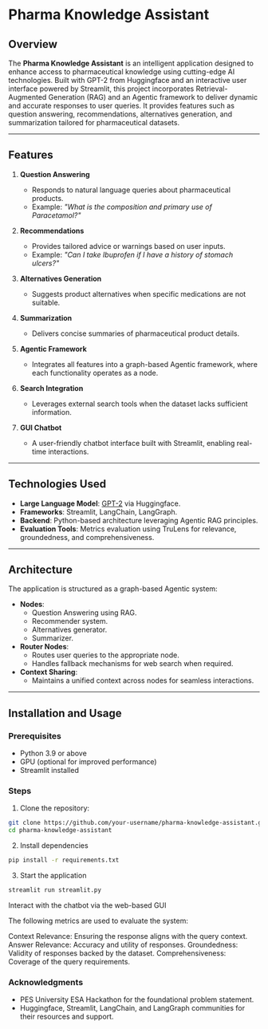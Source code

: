 # Pharma Knowledge Assistant

## Overview
The **Pharma Knowledge Assistant** is an intelligent application designed to enhance access to pharmaceutical knowledge using cutting-edge AI technologies. Built with GPT-2 from Huggingface and an interactive user interface powered by Streamlit, this project incorporates Retrieval-Augmented Generation (RAG) and an Agentic framework to deliver dynamic and accurate responses to user queries. It provides features such as question answering, recommendations, alternatives generation, and summarization tailored for pharmaceutical datasets.

---

## Features
1. **Question Answering**
   - Responds to natural language queries about pharmaceutical products.
   - Example: *"What is the composition and primary use of Paracetamol?"*

2. **Recommendations**
   - Provides tailored advice or warnings based on user inputs.
   - Example: *"Can I take Ibuprofen if I have a history of stomach ulcers?"*

3. **Alternatives Generation**
   - Suggests product alternatives when specific medications are not suitable.

4. **Summarization**
   - Delivers concise summaries of pharmaceutical product details.

5. **Agentic Framework**
   - Integrates all features into a graph-based Agentic framework, where each functionality operates as a node.

6. **Search Integration**
   - Leverages external search tools when the dataset lacks sufficient information.

7. **GUI Chatbot**
   - A user-friendly chatbot interface built with Streamlit, enabling real-time interactions.

---

## Technologies Used
- **Large Language Model**: [GPT-2](https://huggingface.co/gpt2) via Huggingface.
- **Frameworks**: Streamlit, LangChain, LangGraph.
- **Backend**: Python-based architecture leveraging Agentic RAG principles.
- **Evaluation Tools**: Metrics evaluation using TruLens for relevance, groundedness, and comprehensiveness.

---

## Architecture
The application is structured as a graph-based Agentic system:
- **Nodes**:
  - Question Answering using RAG.
  - Recommender system.
  - Alternatives generator.
  - Summarizer.
- **Router Nodes**:
  - Routes user queries to the appropriate node.
  - Handles fallback mechanisms for web search when required.
- **Context Sharing**:
  - Maintains a unified context across nodes for seamless interactions.

---

## Installation and Usage
### Prerequisites
- Python 3.9 or above
- GPU (optional for improved performance)
- Streamlit installed

### Steps
1. Clone the repository:
```bash      
git clone https://github.com/your-username/pharma-knowledge-assistant.git
cd pharma-knowledge-assistant
```
   
2. Install dependencies
```bash
pip install -r requirements.txt
```

3. Start the application
```bash
streamlit run streamlit.py
```
Interact with the chatbot via the web-based GUI

The following metrics are used to evaluate the system:

Context Relevance: Ensuring the response aligns with the query context.
Answer Relevance: Accuracy and utility of responses.
Groundedness: Validity of responses backed by the dataset.
Comprehensiveness: Coverage of the query requirements.

### Acknowledgments
* PES University ESA Hackathon for the foundational problem statement.
* Huggingface, Streamlit, LangChain, and LangGraph communities for their resources and support.

